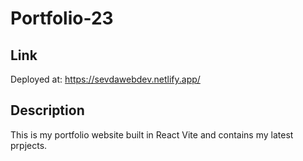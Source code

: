 # Portfolio-23

## Link

Deployed at: https://sevdawebdev.netlify.app/

## Description

  This is my portfolio website built in React Vite and contains my latest prpjects.